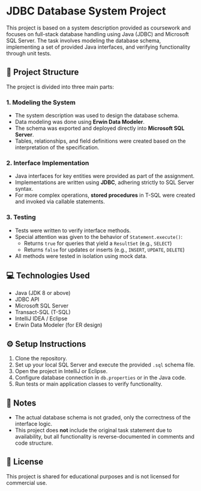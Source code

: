# JDBC Database System Project

This project is based on a system description provided as coursework and focuses on full-stack database handling using Java (JDBC) and Microsoft SQL Server. The task involves modeling the database schema, implementing a set of provided Java interfaces, and verifying functionality through unit tests.

## 📁 Project Structure

The project is divided into three main parts:

### 1. Modeling the System

- The system description was used to design the database schema.
- Data modeling was done using **Erwin Data Modeler**.
- The schema was exported and deployed directly into **Microsoft SQL Server**.
- Tables, relationships, and field definitions were created based on the interpretation of the specification.

### 2. Interface Implementation

- Java interfaces for key entities were provided as part of the assignment.
- Implementations are written using **JDBC**, adhering strictly to SQL Server syntax.
- For more complex operations, **stored procedures** in T-SQL were created and invoked via callable statements.

### 3. Testing

- Tests were written to verify interface methods.
- Special attention was given to the behavior of `Statement.execute()`:
  - Returns `true` for queries that yield a `ResultSet` (e.g., `SELECT`)
  - Returns `false` for updates or inserts (e.g., `INSERT`, `UPDATE`, `DELETE`)
- All methods were tested in isolation using mock data.

## 💻 Technologies Used

- Java (JDK 8 or above)
- JDBC API
- Microsoft SQL Server
- Transact-SQL (T-SQL)
- IntelliJ IDEA / Eclipse
- Erwin Data Modeler (for ER design)

## ⚙️ Setup Instructions

1. Clone the repository.
2. Set up your local SQL Server and execute the provided `.sql` schema file.
3. Open the project in IntelliJ or Eclipse.
4. Configure database connection in `db.properties` or in the Java code.
5. Run tests or main application classes to verify functionality.

## 📌 Notes

- The actual database schema is not graded, only the correctness of the interface logic.
- This project does **not** include the original task statement due to availability, but all functionality is reverse-documented in comments and code structure.

## 🪪 License

This project is shared for educational purposes and is not licensed for commercial use.
